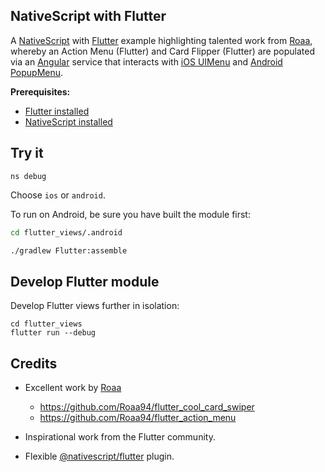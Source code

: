 ## NativeScript with Flutter

A [NativeScript](https://nativescript.org/) with [Flutter](https://flutter.dev/) example highlighting talented work from [Roaa](https://github.com/Roaa94), whereby an Action Menu (Flutter) and Card Flipper (Flutter) are populated via an [Angular](https://angular.io/) service that interacts with [iOS UIMenu](https://developer.apple.com/documentation/uikit/uimenu) and [Android PopupMenu](https://developer.android.com/reference/android/widget/PopupMenu).



**Prerequisites:**

- [Flutter installed](https://docs.flutter.dev/get-started/install)
- [NativeScript installed](https://docs.nativescript.org/setup/)

## Try it

```
ns debug
```

Choose `ios` or `android`.

To run on Android, be sure you have built the module first:

```bash
cd flutter_views/.android

./gradlew Flutter:assemble
```

## Develop Flutter module

Develop Flutter views further in isolation:

```
cd flutter_views
flutter run --debug
```

## Credits

- Excellent work by [Roaa](https://github.com/Roaa94)
  - https://github.com/Roaa94/flutter_cool_card_swiper
  - https://github.com/Roaa94/flutter_action_menu

- Inspirational work from the Flutter community.

- Flexible [@nativescript/flutter](https://docs.nativescript.org/plugins/flutter) plugin.
